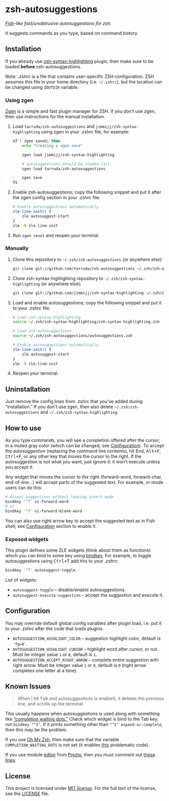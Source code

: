 # zsh-autosuggestions

_[Fish](http://fishshell.com/)-like fast/unobtrusive autosuggestions for zsh._

It suggests commands as you type, based on command history.


## Installation

If you already use [zsh-syntax-highlighting](https://github.com/zsh-users/zsh-syntax-highlighting) plugin, then make sure to be loaded **before** zsh-autosuggestions.

Note: _.zshrc_ is a file that contains user-specific ZSH configuration.
ZSH assumes this file in your home directory (i.e. `~/.zshrc`), but the location can be changed using `ZDOTDIR` variable.

### Using zgen

[Zgen](https://github.com/tarjoilija/zgen) is a simple and fast plugin manager for ZSH.
If you don’t use zgen, then use instructions for the manual installation.

1. Load `tarruda/zsh-autosuggestions` and `jimmijj/zsh-syntax-highlighting` using zgen in your .zshrc file, for example:

    ```sh
    if ! zgen saved; then
        echo "Creating a zgen save"

        zgen load jimmijj/zsh-syntax-highlighting

        # autosuggestions should be loaded last
        zgen load tarruda/zsh-autosuggestions

        zgen save
    fi
    ```

2. Enable zsh-autosuggestions; copy the following snippet and put it after the zgen config section in your .zshrc file:

    ```sh
    # Enable autosuggestions automatically.
    zle-line-init() {
        zle autosuggest-start
    }
    zle -N zle-line-init
    ```

3. Run `zgen reset` and reopen your terminal.


### Manually

1. Clone this repository to `~/.zsh/zsh-autosuggestions` (or anywhere else):

    ```sh
    git clone git://github.com/tarruda/zsh-autosuggestions ~/.zsh/zsh-autosuggestions
    ```

2. Clone zsh-syntax-highlighting repository to `~/.zsh/zsh-syntax-highlighting` (or anywhere else):

    ```sh
    git clone git://github.com/jimmijj/zsh-syntax-highlighting ~/.zsh/zsh-syntax-highlighting
    ```

3. Load and enable autosuggestions; copy the following snippet and put it to your .zshrc file:

    ```sh
    # Load zsh-syntax-highlighting.
    source ~/.zsh/zsh-syntax-highlighting/zsh-syntax-highlighting.zsh

    # Load zsh-autosuggestions.
    source ~/.zsh/zsh-autosuggestions/autosuggestions.zsh

    # Enable autosuggestions automatically.
    zle-line-init() {
        zle autosuggest-start
    }
    zle -N zle-line-init
    ```

4. Reopen your terminal.


## Uninstallation

Just remove the config lines from .zshrc that you’ve added during “installation.”
If you don’t use zgen, then also delete `~/.zsh/zsh-autosuggestions` and `~/.zsh/zsh-syntax-highlighting`.


## How to use

As you type commands, you will see a completion offered after the cursor, in a muted gray color (which can be changed, see [Configuration](#configuration)).
To accept the autosuggestion (replacing the command line contents), hit <kbd>End</kbd>, <kbd>Alt+F</kbd>, <kbd>Ctrl+F</kbd>, or any other key that moves the cursor to the right.
If the autosuggestion is not what you want, just ignore it: it won’t execute unless you accept it.

Any widget that moves the cursor to the right (forward-word, forward-char, end-of-line…) will accept parts of the suggested text.
For example, vi-mode users can do this:

```sh
# Accept suggestions without leaving insert mode
bindkey '^f' vi-forward-word
# or
bindkey '^f' vi-forward-blank-word
```

You can also use right arrow key to accept the suggested text as in Fish shell; see [Configuration](#configuration) section to enable it.

### Exposed widgets

This plugin defines some ZLE widgets (think about them as functions) which you can bind to some key using [bindkey](http://zshwiki.org/home/zle/bindkeys).
For example, to toggle autosuggestions using <kbd>Ctrl+T</kbd> add this to your .zshrc:

```sh
bindkey '^T' autosuggest-toggle
```

List of widgets:

 - `autosuggest-toggle` – disable/enable autosuggestions.
 - `autosuggest-execute-suggestion` – accept the suggestion and execute it.


## Configuration

You may override default global config variables after plugin load, i.e. put it to your .zshrc after the code that loads plugins.

- `AUTOSUGGESTION_HIGHLIGHT_COLOR` – suggestion highlight color, default is `'fg=8'`.
- `AUTOSUGGESTION_HIGHLIGHT_CURSOR` – highlight word after cursor, or not. Must be integer value `1` or `0`, default is `1`.
- `AUTOSUGGESTION_ACCEPT_RIGHT_ARROW` – complete entire suggestion with right arrow. Must be integer value `1` or `0`, default is `0` (right arrow completes one letter at a time).


## Known Issues

> When I hit <kbd>Tab</kbd> and autosuggestions is enabled, it deletes the previous line, and scrolls up the terminal.

This usually happens when autosuggestions is used along with something like [“completion waiting dots.”](http://michael.thegrebs.com/2012/09/04/zsh-completion-waiting-dots/)
Check which widget is bind to the Tab key; run `bindkey "^I"`.
If it prints something other than `"^I" expand-or-complete`, then this may be the problem.

If you use [Oh My Zsh](https://github.com/robbyrussell/oh-my-zsh), then make sure that the variable `COMPLETION_WAITING_DOTS` is not set (it enables [this](https://github.com/robbyrussell/oh-my-zsh/blob/e55c715508a2f652fed741f2047c66dda2c6e5b0/lib/completion.zsh#L56-L64) problematic code).

If you use module [editor](https://github.com/sorin-ionescu/prezto/tree/master/modules/editor) from [Prezto](https://github.com/sorin-ionescu/prezto), then you must comment out [these lines](https://github.com/sorin-ionescu/prezto/blob/a84ac5b0023d71c98bb28a68c550dc13f6c51945/modules/editor/init.zsh#L303-L304).


## License

This project is licensed under [MIT license](http://opensource.org/licenses/MIT).
For the full text of the license, see the [LICENSE](LICENSE) file.
